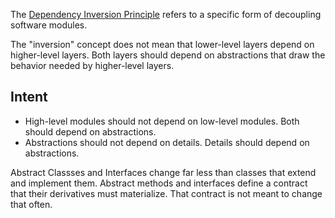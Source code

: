 The [Dependency Inversion Principle](https://en.wikipedia.org/wiki/Dependency_inversion_principle) refers to a specific form of decoupling software modules.

The "inversion" concept does not mean that lower-level layers depend on higher-level layers.
Both layers should depend on abstractions that draw the behavior needed by higher-level layers.


## Intent
* High-level modules should not depend on low-level modules. Both should depend on abstractions.
* Abstractions should not depend on details. Details should depend on abstractions.

Abstract Classses and Interfaces change far less than classes that extend and implement them.
Abstract methods and interfaces define a contract that their derivatives must materialize.
That contract is not meant to change that often.